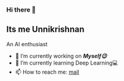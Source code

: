 ### Hi there 👋
## Its me Unnikrishnan
An AI enthusiast 

- 🔭 I’m currently working on ***Myself😉***
- 🌱 I’m currently learning Deep Learning💻
- 📫 How to reach me: [mail](mailto:msunni6197@gmail.com)
  
<!--
**msunni6197/msunni6197** is a ✨ _special_ ✨ repository because its `README.md` (this file) appears on your GitHub profile.

Here are some ideas to get you started:



- 👯 I’m looking to collaborate on ...
- 🤔 I’m looking for help with ...
- 💬 Ask me about ...

- 😄 Pronouns: ...
- ⚡ Fun fact: ...
-->
